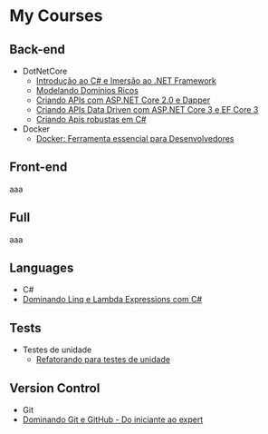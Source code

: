 # My Courses
## Back-end
- DotNetCore
  - [Introdução ao C# e Imersão ao .NET Framework](https://certificates.balta.io/NWNiNTMwM2I2MzNkNDIyM2Y0MDM2MDI2LDVjMzM2NjRlZTcxNzlhN2QxMjQwNThlYg==)
  - [Modelando Domínios Ricos](https://certificates.balta.io/NWNiNTMwM2I2MzNkNDIyM2Y0MDM2MDI2LDVjMzUwZjYyZTcxNzlhN2QxMjQxNzAyYQ==)
  - [Criando APIs com ASP.NET Core 2.0 e Dapper](https://certificates.balta.io/NWNiNTMwM2I2MzNkNDIyM2Y0MDM2MDI2LDVjMzUwY2Y2ZTcxNzlhN2QxMjQxNmQ4OQ==)
  - [Criando APIs Data Driven com ASP.NET Core 3 e EF Core 3](https://certificates.balta.io/NWNiNTMwM2I2MzNkNDIyM2Y0MDM2MDI2LDVkZDUzMTZlN2MyMTNlNTYyNTE2YzI0OQ==)
  - [Criando Apis robustas em C#](https://www.udemy.com/certificate/UC-FCLPCM4D/)
- Docker
  - [Docker: Ferramenta essencial para Desenvolvedores](https://www.udemy.com/certificate/UC-U3ENTBUZ/)
## Front-end
aaa
## Full
aaa
## Languages
- C#
 - [Dominando Linq e Lambda Expressions com C#](https://www.udemy.com/certificate/UC-6UW74B8D/)
## Tests
- Testes de unidade
  - [Refatorando para testes de unidade](https://certificates.balta.io/NWNiNTMwM2I2MzNkNDIyM2Y0MDM2MDI2LDVkMDgxMzYyZmI2ZmMwMGU3OWFiOGE5Yg==)
## Version Control
- Git
 - [Dominando Git e GitHub - Do iniciante ao expert](https://www.udemy.com/certificate/UC-IJCCMQ88/)
